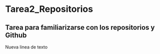 # Tarea2_Repositorios
## Tarea para familiarizarse con los repositorios y Github
Nueva linea de texto
